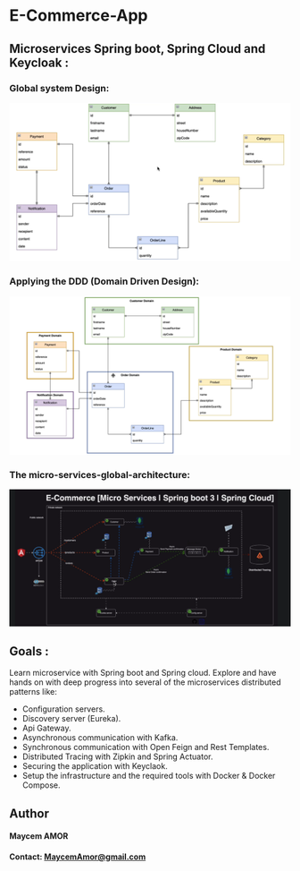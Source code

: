 # E-Commerce-App

## Microservices Spring boot, Spring Cloud and Keycloak :


### Global system Design:
![alt text](</diagrams/global system Design.png>)

### Applying the DDD (Domain Driven Design):

![alt text](</diagrams/applying the DDD (Domain Driven Design).png>)

### The micro-services-global-architecture:

![alt text](</diagrams/micro-services-global-architecture.drawio.png>)

## Goals : 
Learn microservice with Spring boot and Spring cloud.
Explore and have hands on with deep progress into several of the microservices distributed patterns like:
- Configuration servers.
- Discovery server (Eureka).
- Api Gateway.
- Asynchronous communication with Kafka.
- Synchronous communication with Open Feign and Rest Templates.
- Distributed Tracing with Zipkin and Spring Actuator.
- Securing the application with Keyclaok.
- Setup the infrastructure and the required tools with Docker & Docker Compose.

## Author

#### Maycem AMOR 
#### Contact: MaycemAmor@gmail.com 
